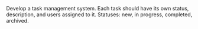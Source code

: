 Develop a task management system. Each task should have its own status, description, and users assigned to it. 
Statuses:  new, in progress, completed, archived.
